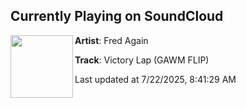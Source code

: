 ## Currently Playing on SoundCloud

[<img align="left" width="100" src="https://i1.sndcdn.com/artworks-zZoGMRCbte1fLGbe-V9XvtA-t500x500.png">](https://soundcloud.com/gawmmusic/3d4f9c3f-9d40-4a2e-b139-92ffd0c0d146)

**Artist**: Fred Again 

**Track**: Victory Lap (GAWM FLIP)

Last updated at 7/22/2025, 8:41:29 AM
